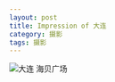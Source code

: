 ```yaml
---
layout: post                                   
title: Impression of 大连     
category: 摄影                                  
tags: 摄影                                    
---
```


![大连 海贝广场](http://7u2n3n.com1.z0.glb.clouddn.com/海贝广场.JPG?imageView2/2/w/1000)